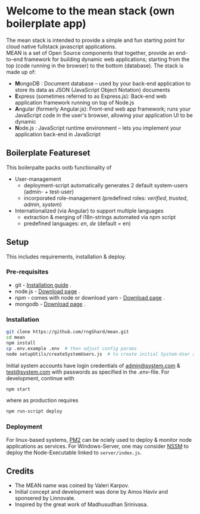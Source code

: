 # Welcome to the mean stack (own boilerplate app)

The mean stack is intended to provide a simple and fun starting point for cloud native fullstack javascript applications.   
MEAN is a set of Open Source components that together, provide an end-to-end framework for building dynamic web applications; starting from the top (code running in the browser) to the bottom (database). The stack is made up of:

- **M**ongoDB : Document database – used by your back-end application to store its data as JSON (JavaScript Object Notation) documents
- **E**xpress (sometimes referred to as Express.js): Back-end web application framework running on top of Node.js
- **A**ngular (formerly Angular.js): Front-end web app framework; runs your JavaScript code in the user's browser, allowing your application UI to be dynamic
- **N**ode.js : JavaScript runtime environment – lets you implement your application back-end in JavaScript


## Boilerplate Featureset

This boilerpalte packs ootb functionality of

- User-management
  - deployment-script automatically generates 2 default system-users (admin- + test-user)
  - incorporated role-management (predefined roles: _verified_, _trusted_, _admin_, _system_)
- Internationalized (via Angular) to support multiple languages
  - extraction & merging of i18n-strings automated via npm script
  - predefined languages: _en_, _de_ (default = en)


## Setup

This includes requirements, installation & deploy.

### Pre-requisites
* git - [Installation guide](https://www.linode.com/docs/development/version-control/how-to-install-git-on-linux-mac-and-windows/) .  
* node.js - [Download page](https://nodejs.org/en/download/) .  
* npm - comes with node or download yarn - [Download page](https://yarnpkg.com/lang/en/docs/install) .  
* mongodb - [Download page](https://www.mongodb.com/download-center/community) .  

### Installation 
``` bash
git clone https://github.com/rngShard/mean.git
cd mean
npm install
cp .env.example .env  # then adjust config params
node setupUtils/createSystemUsers.js  # to create initial System-User accounts
```
Initial system accounts have login credentials of admin@system.com & test@system.com with passwords as specified in the _.env_-file. 
For development, continue with
```bash
npm start
```
where as production requires
```bash
npm run-script deploy
``` 

### Deployment
For linux-based systems, [PM2](http://pm2.keymetrics.io/) can be nciely used to deploy & monitor node applications as services.
For Windows-Server, one may consider [NSSM](https://nssm.cc/) to deploy the Node-Executable linked to `server/index.js`.


## Credits 

- The MEAN name was coined by Valeri Karpov.
- Initial concept and development was done by Amos Haviv and sponsered by Linnovate.
- Inspired by the great work of Madhusudhan Srinivasa.
